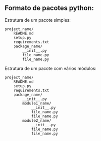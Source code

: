 ## Formato de pacotes python:

Estrutura de um pacote simples:

    project_name/
        README.md
        setup.py
        requirements.txt
        package_name/
            __init__.py
            file_name.py
            file_name.py


Estrutura de um pacote com vários módulos:

    project_name/
        README.md
        setup.py
        requirements.txt
        package_name/
            __init__.py
            module1_name/
                __init__.py
                file_name.py
                file_name.py
            module2_name/
                __init__.py
                file_name.py
                file_name.py

